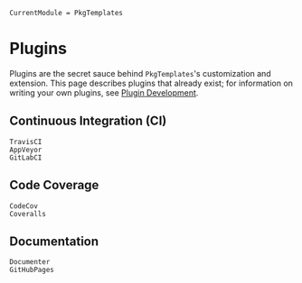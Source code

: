```@meta
CurrentModule = PkgTemplates
```

# Plugins

Plugins are the secret sauce behind `PkgTemplates`'s customization and extension. This page
describes plugins that already exist; for information on writing your own plugins, see
[Plugin Development](@ref).

## Continuous Integration (CI)

```@docs
TravisCI
AppVeyor
GitLabCI
```

## Code Coverage

```@docs
CodeCov
Coveralls
```

## Documentation

```@docs
Documenter
GitHubPages
```
